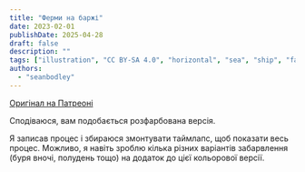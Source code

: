 ```yaml
---
title: "Ферми на баржі"
date: 2023-02-01
publishDate: 2025-04-28
draft: false
description: ""
tags: ["illustration", "CC BY-SA 4.0", "horizontal", "sea", "ship", "farming", "wind turbine"]
authors:
  - "seanbodley"
---
```


[Оригінал на Патреоні](https://www.patreon.com/posts/painted-farming-78049477)

Сподіваюся, вам подобається розфарбована версія.

Я записав процес і збираюся змонтувати таймлапс, щоб показати весь процес. Можливо, я навіть зроблю кілька різних варіантів забарвлення (буря вночі, полудень тощо) на додаток до цієї кольорової версії.
